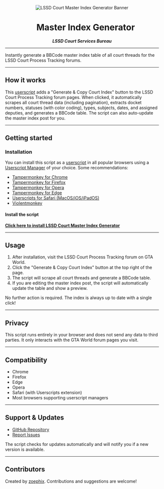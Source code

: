 <div align="center">
	<img src="https://imgur.com/R8jVirF.png" alt="LSSD Court Master Index Generator Banner" />
</div>

<div id="user-content-toc" align="center">
  <ul align="center" style="list-style: none;">
    <summary><h1>Master Index Generator</h1></summary>
  </ul>
	<strong><em>LSSD Court Services Bureau</em></strong>
</div>

---

Instantly generate a BBCode master index table of all court threads for the LSSD Court Process Tracking forums.

---

## How it works

This [userscript](https://en.wikipedia.org/wiki/Userscript) adds a "Generate & Copy Court Index" button to the LSSD Court Process Tracking forum pages. When clicked, it automatically scrapes all court thread data (including pagination), extracts docket numbers, statuses (with color coding), types, subjects, dates, and assigned deputies, and generates a BBCode table. The script can also auto-update the master index post for you.

---

## Getting started

### Installation

You can install this script as a [userscript](https://en.wikipedia.org/wiki/Userscript) in all popular browsers using a [Userscript Manager](https://en.wikipedia.org/wiki/Userscript_manager) of your choice. Some recommendations:

- [Tampermonkey for Chrome](https://tampermonkey.net/?ext=dhdg&browser=chrome)
- [Tampermonkey for Firefox](https://tampermonkey.net/?ext=dhdg&browser=firefox)
- [Tampermonkey for Opera](https://tampermonkey.net/?ext=dhdg&browser=opera)
- [Tampermonkey for Edge](https://tampermonkey.net/?ext=dhdg&browser=edge)
- [Userscripts for Safari (MacOS/iOS/iPadOS)](https://apps.apple.com/app/userscripts/id1463298887)
- [Violentmonkey](https://violentmonkey.github.io/)

#### Install the script

[**Click here to install LSSD Court Master Index Generator**](https://github.com/zoephix/CSB-Master-Index-Generator/raw/refs/heads/main/csb-master-index.user.js)

---

## Usage

1. After installation, visit the LSSD Court Process Tracking forum on GTA World.
2. Click the "Generate & Copy Court Index" button at the top right of the page.
3. The script will scrape all court threads and generate a BBCode table.
4. If you are editing the master index post, the script will automatically update the table and show a preview.

No further action is required. The index is always up to date with a single click!

---

## Privacy

This script runs entirely in your browser and does not send any data to third parties. It only interacts with the GTA World forum pages you visit.

---

## Compatibility

- Chrome
- Firefox
- Edge
- Opera
- Safari (with Userscripts extension)
- Most browsers supporting userscript managers

---

## Support & Updates

- [GitHub Repository](https://github.com/zoephix/CSB-Master-Index-Generator)
- [Report Issues](https://github.com/zoephix/CSB-Master-Index-Generator/issues)

The script checks for updates automatically and will notify you if a new version is available.

---

## Contributors

Created by [zoephix](https://github.com/zoephix). Contributions and suggestions are welcome!
